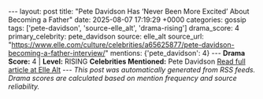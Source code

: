 --- layout: post title: "Pete Davidson Has ‘Never Been More Excited’ About Becoming a Father" date: 2025-08-07 17:19:29 +0000 categories: gossip tags: ['pete-davidson', 'source-elle_alt', 'drama-rising'] drama_score: 4 primary_celebrity: pete_davidson source: elle_alt source_url: "https://www.elle.com/culture/celebrities/a65625877/pete-davidson-becoming-a-father-interview/" mentions: {'pete_davidson': 4} --- **Drama Score:** 4 | **Level:** RISING **Celebrities Mentioned:** Pete Davidson [Read full article at Elle Alt](https://www.elle.com/culture/celebrities/a65625877/pete-davidson-becoming-a-father-interview/) --- *This post was automatically generated from RSS feeds. Drama scores are calculated based on mention frequency and source reliability.*